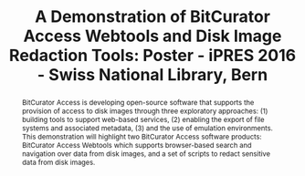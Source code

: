 ---
abstract: 'BitCurator Access is developing open-source software that supports the
  provision of access to disk images through three exploratory approaches: (1) building
  tools to support web-based services, (2) enabling the export of file systems and
  associated metadata, (3) and the use of emulation environments. This demonstration
  will highlight two BitCurator Access software products: BitCurator Access Webtools
  which supports browser-based search and navigation over data from disk images, and
  a set of scripts to redact sensitive data from disk images.'
creators:
- Woods, Kam
- Lee, Christopher A.
date: null
document_url: https://services.phaidra.univie.ac.at/api/object/o:503186/download
grand_parent: iPRES
institutions: []
keywords: []
landing_page_url: https://phaidra.univie.ac.at/o:503186
language: eng
layout: publication
license: CC BY-NC-SA 3.0 AT
notes_url: null
parent: iPRES 2016
presentation_url: null
size: 422606
source_name: iPRES
title: 'A Demonstration of BitCurator Access Webtools and Disk Image Redaction Tools:
  Poster - iPRES 2016 - Swiss National Library, Bern'
type: poster
year: 2016
---